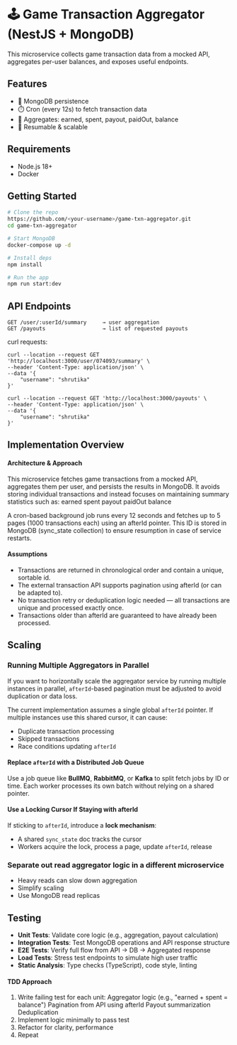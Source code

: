 # 🕹️ Game Transaction Aggregator (NestJS + MongoDB)

This microservice collects game transaction data from a mocked API, aggregates per-user balances, and exposes useful endpoints.

## Features
- 🧠 MongoDB persistence
- ⏱️ Cron (every 12s) to fetch transaction data
- 🧾 Aggregates: earned, spent, payout, paidOut, balance
- 🔄 Resumable & scalable

## Requirements
- Node.js 18+
- Docker

## Getting Started
```bash
# Clone the repo
https://github.com/<your-username>/game-txn-aggregator.git
cd game-txn-aggregator

# Start MongoDB
docker-compose up -d

# Install deps
npm install

# Run the app
npm run start:dev
```

## API Endpoints
```http
GET /user/:userId/summary     → user aggregation
GET /payouts                  → list of requested payouts
```
curl requests:
```
curl --location --request GET 'http://localhost:3000/user/074093/summary' \
--header 'Content-Type: application/json' \
--data '{
    "username": "shrutika"
}'

curl --location --request GET 'http://localhost:3000/payouts' \
--header 'Content-Type: application/json' \
--data '{
    "username": "shrutika"
}'
```

## Implementation Overview
#### Architecture & Approach
This microservice fetches game transactions from a mocked API, aggregates them per user, and persists the results in MongoDB. It avoids storing individual transactions and instead focuses on maintaining summary statistics such as:
earned
spent
payout
paidOut
balance

A cron-based background job runs every 12 seconds and fetches up to 5 pages (1000 transactions each) using an afterId pointer. This ID is stored in MongoDB (sync_state collection) to ensure resumption in case of service restarts.

#### Assumptions
- Transactions are returned in chronological order and contain a unique, sortable id.
- The external transaction API supports pagination using afterId (or can be adapted to).
- No transaction retry or deduplication logic needed — all transactions are unique and processed exactly once.
- Transactions older than afterId are guaranteed to have already been processed.

## Scaling
### Running Multiple Aggregators in Parallel
If you want to horizontally scale the aggregator service by running multiple instances in parallel, `afterId`-based pagination must be adjusted to avoid duplication or data loss.

The current implementation assumes a single global `afterId` pointer. If multiple instances use this shared cursor, it can cause:
- Duplicate transaction processing
- Skipped transactions
- Race conditions updating `afterId`

#### Replace `afterId` with a Distributed Job Queue
Use a job queue like **BullMQ**, **RabbitMQ**, or **Kafka** to split fetch jobs by ID or time. Each worker processes its own batch without relying on a shared pointer.

#### Use a Locking Cursor If Staying with afterId
If sticking to `afterId`, introduce a **lock mechanism**:
- A shared `sync_state` doc tracks the cursor
- Workers acquire the lock, process a page, update `afterId`, release

### Separate out read aggregator logic in a different microservice 
- Heavy reads can slow down aggregation
- Simplify scaling
- Use MongoDB read replicas

## Testing
- **Unit Tests**: Validate core logic (e.g., aggregation, payout calculation)
- **Integration Tests**: Test MongoDB operations and API response structure
- **E2E Tests**: Verify full flow from API → DB → Aggregated response
- **Load Tests**: Stress test endpoints to simulate high user traffic
- **Static Analysis**: Type checks (TypeScript), code style, linting

#### TDD Approach
1. Write failing test for each unit:
  Aggregator logic (e.g., "earned + spent = balance")
  Pagination from API using afterId
  Payout summarization
  Deduplication
2. Implement logic minimally to pass test
3. Refactor for clarity, performance
4. Repeat


